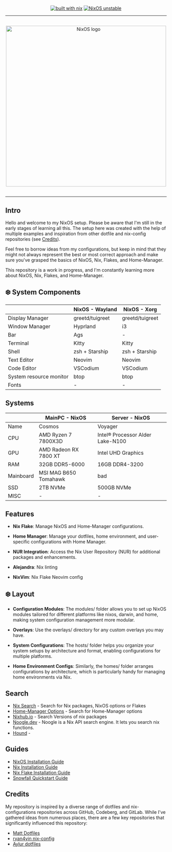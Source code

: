 #

<div align="center">

[![built with nix](https://img.shields.io/static/v1?logo=nixos&logoColor=white&label=&message=Built%20with%20Nix%20Flakes&color=41439a)](https://builtwithnix.org) [![NixOS unstable](https://img.shields.io/badge/NixOS-unstable-informational.svg?style=flat&logo=nixos&logoColor=CAD3F5&colorA=24273A&colorB=8AADF4)](https://github.com/nixos/nixpkgs)



</div>

---

<br>
<div align="center">
  <img src="https://raw.githubusercontent.com/NixOS/nixos-artwork/master/logo/nixos-white.png" width="500px" alt="NixOS logo"/>
</div>
<br>

---

## Intro

Hello and welcome to my NixOS setup. Please be aware that I'm still in the early stages of learning all this. The setup here was created with the help of multiple examples and inspiration from other dotfile and nix-config repositories (see [Credits](##Credits)).

Feel free to borrow ideas from my configurations, but keep in mind that they might not always represent the best or most correct approach and make sure you've grasped the basics of NixOS, Nix, Flakes, and Home-Manager.

This repository is a work in progress, and I'm constantly learning more about NixOS, Nix, Flakes, and Home-Manager.

## :snowflake: System Components

| | NixOS - Wayland | NixOS - Xorg |
|-|-----------------|--------------|
| Display Manager | greetd/tuigreet | greetd/tuigreet |
| Window Manager | Hyprland | i3 |
| Bar | Ags | - |
| Terminal| Kitty | Kitty |
| Shell | zsh + Starship | zsh + Starship |
| Text Editor | Neovim | Neovim |
| Code Editor | VSCodium | VSCodium |
| System resource monitor | btop | btop |
| Fonts | - | - |

## Systems

| | MainPC - NixOS | Server - NixOS |
|-|-----------------|--------------|
| Name | Cosmos | Voyager |
| CPU | AMD Ryzen 7 7800X3D | Intel® Processor Alder Lake-N100 |
| GPU | AMD Radeon RX 7800 XT | Intel UHD Graphics |
| RAM | 32GB DDR5-6000 | 16GB DDR4-3200 |
| Mainboard | MSI MAG B650 Tomahawk | bad |
| SSD | 2TB NVMe | 500GB NVMe |
| MISC | - | - |

## Features

- **Nix Flake**: Manage NixOS and Home-Manager configurations.

- **Home Manager**: Manage your dotfiles, home environment, and user-specific configurations with Home Manager.

- **NUR Integration**: Access the Nix User Repository (NUR) for additional packages and enhancements.

- **Alejandra**: Nix linting

- **NixVim**: Nix Flake Neovim config

## :snowflake: Layout

- **Configuration Modules**: The modules/ folder allows you to set up NixOS modules tailored for different platforms like nixos, darwin, and home, making system configuration management more modular.

- **Overlays**: Use the overlays/ directory for any custom overlays you may have.

- **System Configurations**: The hosts/ folder helps you organize your system setups by architecture and format, enabling configurations for multiple platforms.

- **Home Environment Configs**: Similarly, the homes/ folder arranges configurations by architecture, which is particularly handy for managing home environments via Nix.

## Search

- [Nix Search](https://search.nixos.org) - Search for Nix packages, NixOS options or Flakes
- [Home-Manager Options](https://mipmip.github.io/home-manager-option-search/) - Search for Home-Manager options
- [Nixhub.io](https://www.nixhub.io/) - Search Versions of nix packages
- [Noogle.dev](https://noogle.dev/) - Noogle is a Nix API search engine. It lets you search nix functions.
- [Hound](https://search.nix.gsc.io/) -




## Guides

- [NixOS Installation Guide](https://nixos.wiki/wiki/NixOS_Installation_Guide)
- [Nix Installation Guide](https://nixos.wiki/wiki/Nix_Installation_Guide)
- [Nix Flake Installation Guide](https://nixos.wiki/wiki/Flakes)
- [Snowfall Quickstart Guide](https://snowfall.org/guides/lib/quickstart/)


## Credits

My repository is inspired by a diverse range of dotfiles and nix-configurations repositories across GitHub, Codeberg, and GitLab. While I've gathered ideas from numerous places, there are a few key repositories that significantly influenced this repository:

- [Matt Dotfiles](https://gitlab.com/usmcamp0811/dotfiles)
- [ryan4yin nix-config](https://github.com/ryan4yin/nix-config)
- [Aylur dotfiles](https://github.com/Aylur/dotfiles)
